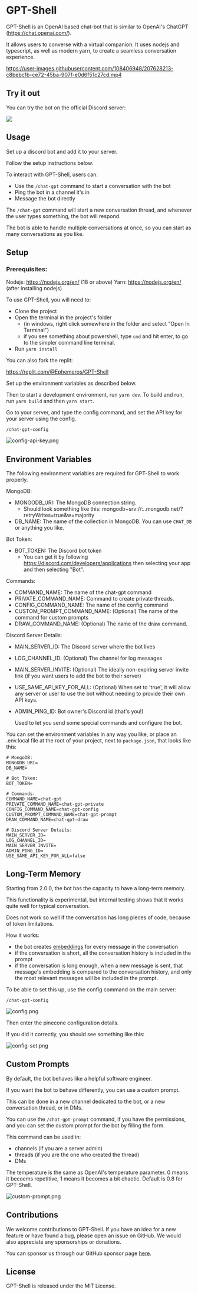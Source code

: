 # GPT-Shell

GPT-Shell is an OpenAI based chat-bot that is similar to OpenAI's ChatGPT (https://chat.openai.com/).

It allows users to converse with a virtual companion. It uses nodejs and typescript, as well as modern yarn,
to create a seamless conversation experience.

https://user-images.githubusercontent.com/108406948/207628213-c8bebc1b-ce72-45ba-907f-e0d6f51c27cd.mp4


## Try it out

You can try the bot on the official Discord server:

[![](https://dcbadge.vercel.app/api/server/TruuVEBmcC)](https://discord.gg/TruuVEBmcC)

## Usage

Set up a discord bot and add it to your server.

Follow the setup instructions below.

To interact with GPT-Shell, users can:
- Use the `/chat-gpt` command to start a conversation with the bot
- Ping the bot in a channel it's in
- Message the bot directly

The `/chat-gpt` command will start a new conversation thread, and whenever the user types something,
the bot will respond.

The bot is able to handle multiple conversations at once,
so you can start as many conversations as you like.

## Setup

### Prerequisites:
Nodejs: https://nodejs.org/en/ (18 or above)
Yarn: https://nodejs.org/en/ (after installing nodejs)

To use GPT-Shell, you will need to:
- Clone the project
- Open the terminal in the project's folder 
  - (in windows, right click somewhere in the folder and select "Open In Terminal")
  - if you see something about powershell, type `cmd` and hit enter, to go to the simpler command line terminal.
- Run `yarn install`

You can also fork the replit:

https://replit.com/@Ephemeros/GPT-Shell

Set up the environment variables as described below.

Then to start a development environment, run `yarn dev`. To build and run, run `yarn build` and then `yarn start`.

Go to your server, and type the config command, and set the API key for your server using the config.

```
/chat-gpt-config
```

![config-api-key.png](config-api-key.png)


## Environment Variables

The following environment variables are required for GPT-Shell to work properly.

MongoDB:
- MONGODB_URI: The MongoDB connection string.
  - Should look something like this: mongodb+srv://<username>:<password><cluster>.<something>.mongodb.net/?retryWrites=true&w=majority
- DB_NAME: The name of the collection in MongoDB. You can use `CHAT_DB` or anything you like.

Bot Token:
- BOT_TOKEN: The Discord bot token
  - You can get it by following https://discord.com/developers/applications then selecting your app and then selecting
    "Bot".

Commands:
- COMMAND_NAME: The name of the chat-gpt command
- PRIVATE_COMMAND_NAME: Command to create private threads.
- CONFIG_COMMAND_NAME: The name of the config command
- CUSTOM_PROMPT_COMMAND_NAME: (Optional) The name of the command for custom prompts
- DRAW_COMMAND_NAME: (Optional) The name of the draw command.

Discord Server Details:
- MAIN_SERVER_ID: The Discord server where the bot lives
- LOG_CHANNEL_ID: (Optional) The channel for log messages
- MAIN_SERVER_INVITE: (Optional) The ideally non-expiring server invite link (if you want users to add the bot to their
  server)
- USE_SAME_API_KEY_FOR_ALL: (Optional) When set to 'true', it will allow any server or user to use the bot without needing to provide their own API keys.
- ADMIN_PING_ID: Bot owner's Discord id (that's you!)
  
  Used to let you send some special commands and configure the bot.

You can set the environment variables in any way you like, or place an .env.local file at the root of your project,
next to `package.json`, that looks like this:

```
# MongoDB:
MONGODB_URI=
DB_NAME=

# Bot Token:
BOT_TOKEN=

# Commands:
COMMAND_NAME=chat-gpt
PRIVATE_COMMAND_NAME=chat-gpt-private
CONFIG_COMMAND_NAME=chat-gpt-config
CUSTOM_PROMPT_COMMAND_NAME=chat-gpt-prompt
DRAW_COMMAND_NAME=chat-gpt-draw

# Discord Server Details:
MAIN_SERVER_ID=
LOG_CHANNEL_ID=
MAIN_SERVER_INVITE=
ADMIN_PING_ID=
USE_SAME_API_KEY_FOR_ALL=false
```


## Long-Term Memory
Starting from 2.0.0, the bot has the capacity to have a long-term memory.

This functionality is experimental, but internal testing shows that it works quite well for typical conversation.

Does not work so well if the conversation has long pieces of code, because of token limitations.

How it works:
- the bot creates [embeddings](https://openai.com/blog/new-and-improved-embedding-model/) for every message in the conversation
- if the conversation is short, all the conversation history is included in the prompt
- if the conversation is long enough, when a new message is sent, that message's embedding is compared to the conversation history, and only the most relevant messages will be included in the prompt.

To be able to set this up, use the config command on the main server:

```
/chat-gpt-config
```

![config.png](config.png)

Then enter the pinecone configuration details.

If you did it correctly, you should see something like this:

![config-set.png](config-set.png)

## Custom Prompts
By default, the bot behaves like a helpful software engineer.

If you want the bot to behave differently, you can use a custom prompt.

This can be done in a new channel dedicated to the bot, or a new conversation thread, or in DMs.

You can use the `/chat-gpt-prompt` command, if you have the permissions, and you can set the custom prompt
for the bot by filling the form.

This command can be used in:
- channels (if you are a server admin)
- threads (if you are the one who created the thread)
- DMs

The temperature is the same as OpenAI's temperature parameter. 0 means it becoems repetitive, 1 means it becomes a bit chaotic.
Default is 0.8 for GPT-Shell.

![custom-prompt.png](custom-prompt.png)


## Contributions

We welcome contributions to GPT-Shell. If you have an idea for a new feature or have found a bug,
please open an issue on GitHub. We would also appreciate any sponsorships or donations.

You can sponsor us through our GitHub sponsor page [here](https://github.com/sponsors/firtoz).

## License

GPT-Shell is released under the MIT License.
